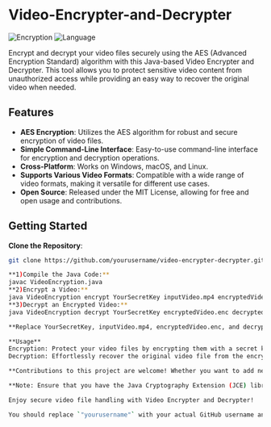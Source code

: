 # Video-Encrypter-and-Decrypter


![Encryption](https://img.shields.io/badge/Encryption-AES-blue)
![Language](https://img.shields.io/badge/Language-Java-green)


Encrypt and decrypt your video files securely using the AES (Advanced Encryption Standard) algorithm with this Java-based Video Encrypter and Decrypter. This tool allows you to protect sensitive video content from unauthorized access while providing an easy way to recover the original video when needed.

## Features

- **AES Encryption**: Utilizes the AES algorithm for robust and secure encryption of video files.
- **Simple Command-Line Interface**: Easy-to-use command-line interface for encryption and decryption operations.
- **Cross-Platform**: Works on Windows, macOS, and Linux.
- **Supports Various Video Formats**: Compatible with a wide range of video formats, making it versatile for different use cases.
- **Open Source**: Released under the MIT License, allowing for free and open usage and contributions.

## Getting Started

**Clone the Repository**:

   ```bash
   git clone https://github.com/yourusername/video-encrypter-decrypter.git

**1)Compile the Java Code:**
  javac VideoEncryption.java
**2)Encrypt a Video:**
  java VideoEncryption encrypt YourSecretKey inputVideo.mp4 encryptedVideo.enc
**3)Decrypt an Encrypted Video:**
  java VideoEncryption decrypt YourSecretKey encryptedVideo.enc decryptedVideo.mp4

**Replace YourSecretKey, inputVideo.mp4, encryptedVideo.enc, and decryptedVideo.mp4 with your own values.**

**Usage**
Encryption: Protect your video files by encrypting them with a secret key to ensure only authorized users can access the content.
Decryption: Effortlessly recover the original video file from the encrypted version whenever required.

**Contributions to this project are welcome! Whether you want to add new features, fix bugs, or improve documentation, your help is appreciated. Please follow our contribution guidelines to get started.**

**Note: Ensure that you have the Java Cryptography Extension (JCE) libraries set up in your Java environment for proper encryption and decryption.**

Enjoy secure video file handling with Video Encrypter and Decrypter!

You should replace `"yourusername"` with your actual GitHub username and customize the email address and contact information as needed. Also, make sure to provide any additional setup or usage instructions specific to your project, and consider adding a section on how to contribute if you want to encourage collaboration from other developers.

